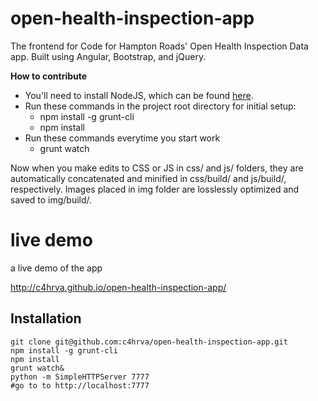 open-health-inspection-app
==========================

The frontend for Code for Hampton Roads' Open Health Inspection Data app.  Built using Angular, Bootstrap, and jQuery.

__How to contribute__
* You'll need to install NodeJS, which can be found [here](nodejs.org).  
* Run these commands in the project root directory for initial setup:
  * npm install -g grunt-cli
  * npm install
* Run these commands everytime you start work
  * grunt watch 

Now when you make edits to CSS or JS in css/ and js/ folders, they are automatically concatenated and minified in css/build/ and js/build/, respectively.  Images placed in img folder are losslessly optimized and saved to img/build/. 

live demo
=====
a live demo of the app 

http://c4hrva.github.io/open-health-inspection-app/


Installation
---

```
git clone git@github.com:c4hrva/open-health-inspection-app.git
npm install -g grunt-cli
npm install 
grunt watch&
python -m SimpleHTTPServer 7777
#go to to http://localhost:7777
```
